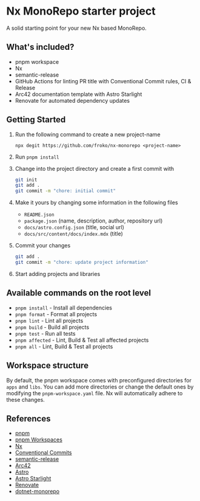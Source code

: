 # Nx MonoRepo starter project

A solid starting point for your new Nx based MonoRepo.

## What's included?

- pnpm workspace
- Nx
- semantic-release
- GitHub Actions for linting PR title with Conventional Commit rules, CI & Release
- Arc42 documentation template with Astro Starlight
- Renovate for automated dependency updates

## Getting Started

1. Run the following command to create a new project-name

   `npx degit https://github.com/froko/nx-monorepo <project-name>`

2. Run `pnpm install`

3. Change into the project directory and create a first commit with

   ```bash
   git init
   git add .
   git commit -m "chore: initial commit"
   ```

4. Make it yours by changing some information in the following files

   - `README.json`
   - `package.json` (name, description, author, repository url)
   - `docs/astro.config.json` (title, social url)
   - `docs/src/content/docs/index.mdx` (title)

5. Commit your changes

   ```bash
   git add .
   git commit -m "chore: update project information"
   ```

6. Start adding projects and libraries

## Available commands on the root level

- `pnpm install` - Install all dependencies
- `pnpm format` - Format all projects
- `pnpm lint` - Lint all projects
- `pnpm build` - Build all projects
- `pnpm test` - Run all tests
- `pnpm affected` - Lint, Build & Test all affected projects
- `pnpm all` - Lint, Build & Test all projects

## Workspace structure

By default, the pnpm workspace comes with preconfigured directories for `apps`
and `libs`. You can add more directories or change the default ones by modifying
the `pnpm-workspace.yaml` file. Nx will automatically adhere to these changes.

## References

- [pnpm](https://pnpm.io/)
- [pnpm Workspaces](https://pnpm.io/workspaces)
- [Nx](https://nx.dev/)
- [Conventional Commits](https://www.conventionalcommits.org/)
- [semantic-release](https://semantic-release.gitbook.io/semantic-release)
- [Arc42](https://arc42.org/)
- [Astro](https://astro.build/)
- [Astro Starlight](https://starlight.astro.build/)
- [Renovate](https://docs.renovatebot.com/)
- [dotnet-monorepo](https://github.com/froko/dotnet-monorepo)
